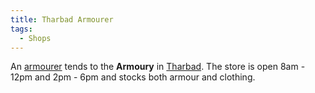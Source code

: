 ```yaml
---
title: Tharbad Armourer
tags:
  - Shops
---
```

An [armourer](armourer "wikilink") tends to the **Armoury** in
[Tharbad](Tharbad "wikilink"). The store is open 8am - 12pm and 2pm -
6pm and stocks both armour and clothing.
